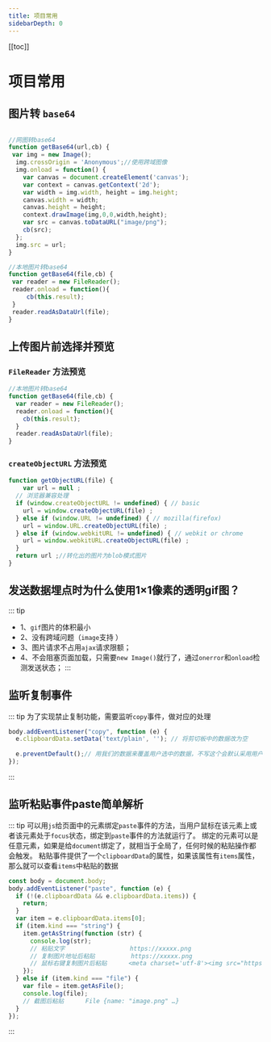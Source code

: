 ```yaml
---
title: 项目常用
sidebarDepth: 0
---
```

[[toc]]
# 项目常用

## 图片转 `base64`
```js

//网图转base64
function getBase64(url,cb) {
 var img = new Image();
  img.crossOrigin = 'Anonymous';//使用跨域图像
  img.onload = function() {
    var canvas = document.createElement('canvas');
    var context = canvas.getContext('2d');
    var width = img.width, height = img.height;
    canvas.width = width;
    canvas.height = height;
    context.drawImage(img,0,0,width,height);
    var src = canvas.toDataURL("image/png");
    cb(src);
  };
  img.src = url;
}

//本地图片转base64
function getBase64(file,cb) {
 var reader = new FileReader();
 reader.onload = function(){
	 cb(this.result);
 }
 reader.readAsDataUrl(file);
}
```

## 上传图片前选择并预览
### `FileReader` 方法预览
```js
//本地图片转base64
function getBase64(file,cb) {
  var reader = new FileReader();
  reader.onload = function(){
    cb(this.result);
  }
  reader.readAsDataUrl(file);
}
```
### `createObjectURL` 方法预览
```js
function getObjectURL(file) {
	var url = null ;
  // 浏览器兼容处理
  if (window.createObjectURL != undefined) { // basic
    url = window.createObjectURL(file) ;
  } else if (window.URL != undefined) { // mozilla(firefox)
    url = window.URL.createObjectURL(file) ;
  } else if (window.webkitURL != undefined) { // webkit or chrome
    url = window.webkitURL.createObjectURL(file) ;
  }
  return url ;//转化出的图片为blob模式图片
}
```

## 发送数据埋点时为什么使用1×1像素的透明gif图？
::: tip
- 1、`gif`图片的体积最小
- 2、没有跨域问题（`image`支持 ）
- 3、图片请求不占用`ajax`请求限额；
- 4、不会阻塞页面加载，只需要`new Image()`就行了，通过`onerror`和`onload`检测发送状态；
:::
## 监听复制事件
::: tip
为了实现禁止复制功能，需要监听`copy`事件，做对应的处理
```js
body.addEventListener("copy", function (e) {
  e.clipboardData.setData('text/plain', ''); // 将剪切板中的数据改为空
  
  e.preventDefault();// 用我们的数据来覆盖用户选中的数据，不写这个会默认采用用户选中的数据
});
```
:::

## 监听粘贴事件paste简单解析
::: tip 
可以用`js`给页面中的元素绑定`paste`事件的方法，当用户鼠标在该元素上或者该元素处于`focus`状态，绑定到`paste`事件的方法就运行了。
绑定的元素可以是任意元素，如果是给`document`绑定了，就相当于全局了，任何时候的粘贴操作都会触发。
粘贴事件提供了一个`clipboardData`的属性，如果该属性有`items`属性，那么就可以查看`items`中粘贴的数据
```js
const body = document.body;
body.addEventListener("paste", function (e) {
  if (!(e.clipboardData && e.clipboardData.items)) {
    return;
  }
  var item = e.clipboardData.items[0];
  if (item.kind === "string") {
    item.getAsString(function (str) {
      console.log(str);
      // 粘贴文字                  https://xxxxx.png
      // 复制图片地址后粘贴          https://xxxxx.png
      // 鼠标右键复制图片后粘贴      <meta charset='utf-8'><img src="https://xxxxx.png?token=xxx"/>
    });
  } else if (item.kind === "file") {
    var file = item.getAsFile();
    console.log(file);
    // 截图后粘贴      File {name: "image.png" …}
  }
});
```
:::